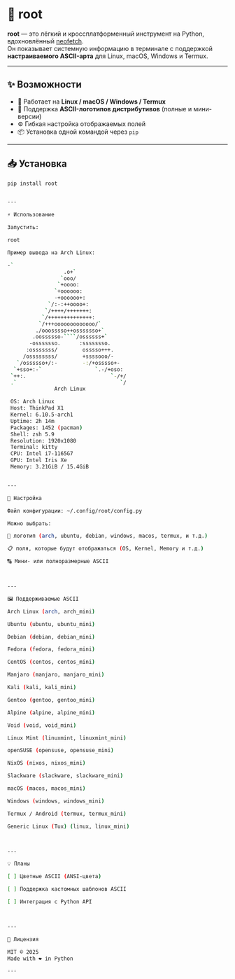 # 🌱 root

**root** — это лёгкий и кроссплатформенный инструмент на Python, вдохновлённый [neofetch](https://github.com/dylanaraps/neofetch).  
Он показывает системную информацию в терминале с поддержкой **настраиваемого ASCII-арта** для Linux, macOS, Windows и Termux.

---

## ✨ Возможности

- 🚀 Работает на **Linux / macOS / Windows / Termux**
- 🎨 Поддержка **ASCII-логотипов дистрибутивов** (полные и мини-версии)
- ⚙️ Гибкая настройка отображаемых полей
- 📦 Установка одной командой через `pip`

---

## 📥 Установка

```bash
pip install root


---

⚡ Использование

Запустить:

root

Пример вывода на Arch Linux:

-`                 
                  .o+`                
                 `ooo/                
                `+oooo:               
               `+oooooo:              
               -+oooooo+:             
             `/:-:++oooo+:            
            `/++++/+++++++:           
           `/++++++++++++++:          
          `/+++ooooooooooooo/`        
         ./ooosssso++osssssso+`       
        .oossssso-````/ossssss+`      
       -osssssso.      :ssssssso.     
      :osssssss/        osssso+++.    
     /ossssssss/        +ssssooo/-    
   `/ossssso+/:-        -:/+osssso+-  
  `+sso+:-`                 `.-/+oso: 
 `++:.                           `-/+/
 .`                                 `/
               Arch Linux

 OS: Arch Linux
 Host: ThinkPad X1
 Kernel: 6.10.5-arch1
 Uptime: 2h 14m
 Packages: 1452 (pacman)
 Shell: zsh 5.9
 Resolution: 1920x1080
 Terminal: kitty
 CPU: Intel i7-1165G7
 GPU: Intel Iris Xe
 Memory: 3.21GiB / 15.4GiB


---

🔧 Настройка

Файл конфигурации: ~/.config/root/config.py

Можно выбрать:

🎨 логотип (arch, ubuntu, debian, windows, macos, termux, и т.д.)

📋 поля, которые будут отображаться (OS, Kernel, Memory и т.д.)

🔠 Мини- или полноразмерные ASCII



---

🖼 Поддерживаемые ASCII

Arch Linux (arch, arch_mini)

Ubuntu (ubuntu, ubuntu_mini)

Debian (debian, debian_mini)

Fedora (fedora, fedora_mini)

CentOS (centos, centos_mini)

Manjaro (manjaro, manjaro_mini)

Kali (kali, kali_mini)

Gentoo (gentoo, gentoo_mini)

Alpine (alpine, alpine_mini)

Void (void, void_mini)

Linux Mint (linuxmint, linuxmint_mini)

openSUSE (opensuse, opensuse_mini)

NixOS (nixos, nixos_mini)

Slackware (slackware, slackware_mini)

macOS (macos, macos_mini)

Windows (windows, windows_mini)

Termux / Android (termux, termux_mini)

Generic Linux (Tux) (linux, linux_mini)



---

💡 Планы

[ ] Цветные ASCII (ANSI-цвета)

[ ] Поддержка кастомных шаблонов ASCII

[ ] Интеграция с Python API



---

📜 Лицензия

MIT © 2025
Made with ❤️ in Python

---
